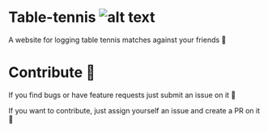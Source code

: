 # Table-tennis ![alt text](https://github.com/sivertjoe/Table-tennis/raw/master/website/public/favicon.ico)
A website for logging table tennis matches against your friends :couple:


# Contribute :robot:
If you find bugs or have feature requests just submit an issue on it :bug:

If you want to contribute, just assign yourself an issue and create a PR on it :100:
